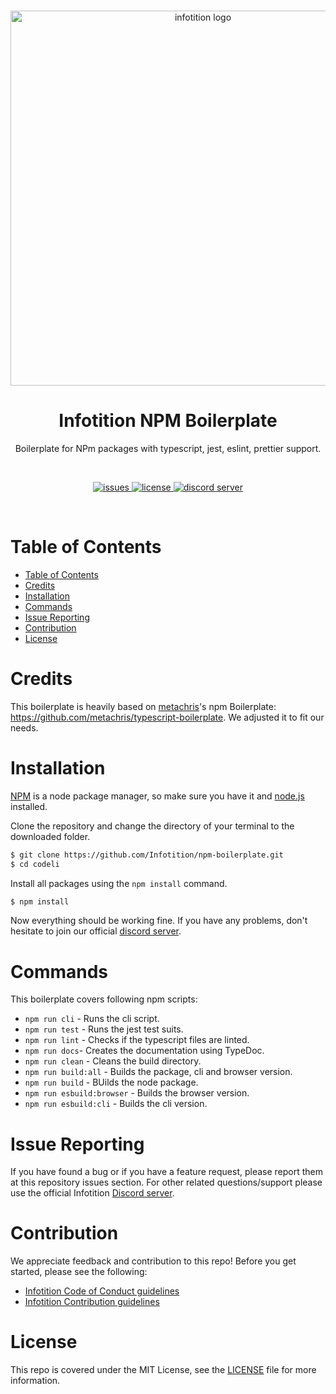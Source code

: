 <div align="center">
	<br />
	<p>
		<a href="http://infotition.de">
			<img src="https://imgur.com/97bMQWK.png" width=600px alt="infotition logo" />
		</a>
	</p>
	<h1>Infotition NPM Boilerplate</h1>
	<p>Boilerplate for NPm packages with typescript, jest, eslint, prettier support.</p>
	<br>
	<p>
		<a href="https://github.com/Infotition/npm-boilerplate/issues" title="github issues">
			<img alt="issues" src="https://img.shields.io/github/issues/Infotition/npm-boilerplate">
		</a>
		<a href="https://github.com/Infotition/npm-boilerplate/blob/main/LICENSE" title="license">
			<img src="https://img.shields.io/github/license/Infotition/npm-boilerplate" alt="license" />
		</a>
		<a href="https://discord.gg/NpxrDGYDwV" title="discord">
			<img src="https://img.shields.io/discord/792139920260464670?color=7289da&logo=discord&logoColor=white" alt="discord server" />
		</a>
	</p>
	<br>
</div>

# Table of Contents

- [Table of Contents](#table-of-contents)
- [Credits](#credits)
- [Installation](#installation)
- [Commands](#commands)
- [Issue Reporting](#issue-reporting)
- [Contribution](#contribution)
- [License](#license)

# Credits
This boilerplate is heavily based on [metachris](https://github.com/metachris)'s npm Boilerplate: https://github.com/metachris/typescript-boilerplate. We adjusted it to fit our needs.

# Installation

[NPM](https://www.npmjs.com) is a node package manager, so make sure you have it and [node.js](https://nodejs.org/en/download/) installed.

Clone the repository and change the directory of your terminal to the downloaded folder.
```bash
$ git clone https://github.com/Infotition/npm-boilerplate.git
$ cd codeli
```

Install all packages using the `npm install` command.
```bash
$ npm install
```

Now everything should be working fine. If you have any problems, don't hesitate to join our official [discord server](https://discord.gg/NpxrDGYDwV).

# Commands

This boilerplate covers following npm scripts:
- `npm run cli` - Runs the cli script.
- `npm run test` - Runs the jest test suits.
- `npm run lint` - Checks if the typescript files are linted.
- `npm run docs`- Creates the documentation using TypeDoc.
- `npm run clean` - Cleans the build directory.
- `npm run build:all` - Builds the package, cli and browser version.
- `npm run build` - BUilds the node package.
- `npm run esbuild:browser` - Builds the browser version.
- `npm run esbuild:cli` - Builds the cli version.

# Issue Reporting

If you have found a bug or if you have a feature request, please report them at this repository issues section. For other related questions/support please use the official Infotition [Discord server](https://discord.gg/NpxrDGYDwV).

# Contribution

We appreciate feedback and contribution to this repo! Before you get started, please see the following:

- [Infotition Code of Conduct guidelines](https://github.com/Infotition/npm-boilerplate/blob/main/.github/CODE_OF_CONDUCT.md)
- [Infotition Contribution guidelines](https://github.com/Infotition/npm-boilerplate/blob/main/.github/CONTRIBUTING.md)

# License

This repo is covered under the MIT License, see the [LICENSE](https://github.com/Infotition/npm-boilerplate/blob/main/LICENSE) file for more information.

